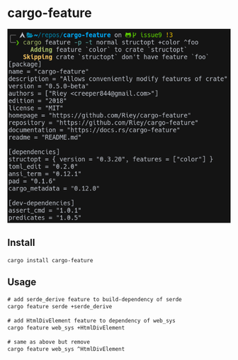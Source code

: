 # cargo-feature

![preview](https://github.com/Riey/cargo-feature/blob/master/preview.png)

## Install

`cargo install cargo-feature`

## Usage

```
# add serde_derive feature to build-dependency of serde
cargo feature serde +serde_derive

# add HtmlDivElement feature to dependency of web_sys 
cargo feature web_sys +HtmlDivElement

# same as above but remove
cargo feature web_sys ^HtmlDivElement
```
